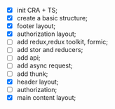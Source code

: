 - [x] init CRA + TS;
- [x] create a basic structure;
- [x] footer layout;
- [x] authorization layout;
- [ ] add redux,redux toolkit, formic;
- [ ] add stor and reducers;
- [ ] add api;
- [ ] add async request;
- [ ] add thunk;
- [x] header layout;
- [ ] authorization;
- [x] main content layout;